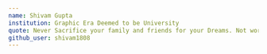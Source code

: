 ```yaml
---
name: Shivam Gupta
institution: Graphic Era Deemed to be University
quote: Never Sacrifice your family and friends for your Dreams. Not worth it at all.
github_user: shivam1808
---
```

